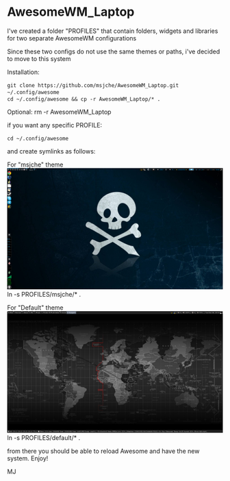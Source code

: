 # AwesomeWM_Laptop

I've created a folder "PROFILES" that contain folders, widgets and libraries for two separate AwesomeWM configurations

Since these two configs do not use the same themes or paths, i've decided to move to this system

Installation:

	git clone https://github.com/msjche/AwesomeWM_Laptop.git ~/.config/awesome
	cd ~/.config/awesome && cp -r AwesomeWM_Laptop/* .
Optional:
	rm -r AwesomeWM_Laptop

if you want any specific PROFILE:

	cd ~/.config/awesome

and create symlinks as follows:

For "msjche" theme
![Alt text](msjche.png?raw=true "Title")
ln -s PROFILES/msjche/* .

For "Default" theme
![Alt text](default.png?raw=true "Title")
ln -s PROFILES/default/* .

from there you should be able to reload Awesome and have the new system. Enjoy!

MJ
